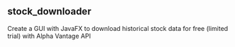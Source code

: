 ## stock_downloader

Create a GUI with JavaFX to download historical stock data for free (limited trial) with Alpha Vantage API
